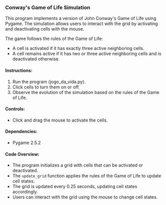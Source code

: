 ### Conway's Game of Life Simulation

This program implements a version of John Conway's Game of Life using Pygame. The simulation allows users to interact with the grid by activating and deactivating cells with the mouse.

The game follows the rules of the Game of Life:
- A cell is activated if it has exactly three active neighboring cells.
- A cell remains active if it has two or three active neighboring cells and is deactivated otherwise.

#### Instructions:
1. Run the program (jogo_da_vida.py).
2. Click cells to turn them on or off.
3. Observe the evolution of the simulation based on the rules of the Game of Life.

#### Controls:
- Click and drag the mouse to activate the cells.

#### Dependencies:
- Pygame 2.5.2

#### Code Overview:
- The program initializes a grid with cells that can be activated or deactivated.
- The `update_grid` function applies the rules of the Game of Life to update cell states.
- The grid is updated every 0.25 seconds, updating cell states accordingly.
- Users can interact with the grid using the mouse to change cell states.
